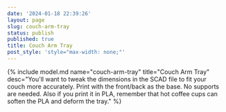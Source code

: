 ```yaml
---
date: '2024-01-18 22:39:26'
layout: page
slug: couch-arm-tray
status: publish
published: true
title: Couch Arm Tray
post_style: 'style="max-width: none;"'
---
```


{% include model.md name="couch-arm-tray" title="Couch Arm Tray" desc="You'll want to tweak the dimensions in the SCAD file to fit your couch more accurately. Print with the front/back as the base. No supports are needed. Also if you print it in PLA, remember that hot coffee cups can soften the PLA and deform the tray." %}
